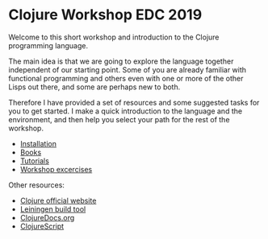 # Clojure Workshop EDC 2019

Welcome to this short workshop and introduction to the Clojure programming language.

The main idea is that we are going to explore the language together independent of our starting point. Some of you are already familiar with functional programming and others even with one or more of the other Lisps out there, and some are perhaps new to both.

Therefore I have provided a set of resources and some suggested tasks for you to get started. I make a quick introduction to the language and the environment, and then help you select your path for the rest of the workshop.

* [Installation](installation.md)
* [Books](books.md)
* [Tutorials](tutorials.md)
* [Workshop excercises](excercises.md)


Other resources:
* [Clojure official website](https://clojure.org)
* [Leiningen build tool](https://leiningen.org)
* [ClojureDocs.org](https://clojuredocs.org/)
* [ClojureScript](https://clojurescript.org/)
